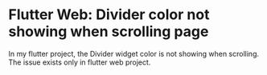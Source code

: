 
# Flutter Web: Divider color not showing when scrolling page

In my flutter project, the Divider widget color is not showing when scrolling.
The issue exists only in flutter web project.

        